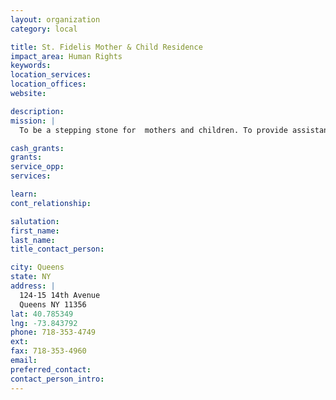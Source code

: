 ```yaml
---
layout: organization
category: local

title: St. Fidelis Mother & Child Residence
impact_area: Human Rights
keywords: 
location_services: 
location_offices: 
website:  

description: 
mission: |
  To be a stepping stone for  mothers and children. To provide assistance towards  financial independence.

cash_grants: 
grants: 
service_opp: 
services: 

learn: 
cont_relationship: 

salutation: 
first_name: 
last_name: 
title_contact_person: 

city: Queens
state: NY
address: |
  124-15 14th Avenue     
  Queens NY 11356
lat: 40.785349
lng: -73.843792
phone: 718-353-4749
ext: 
fax: 718-353-4960
email: 
preferred_contact: 
contact_person_intro: 
---
```

